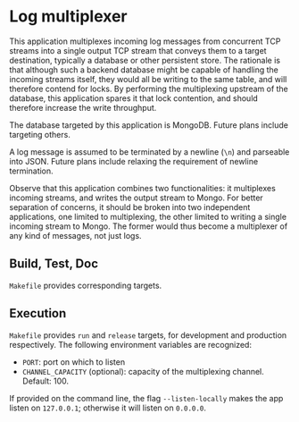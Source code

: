 # Log multiplexer

This application multiplexes incoming log messages from concurrent TCP
streams into a single output TCP stream that conveys them to a target
destination, typically a database or other persistent store. The rationale
is that although such a backend database might be capable of handling
the incoming streams itself, they would all be writing to the same table, and will therefore contend for locks. By
performing the multiplexing upstream of the database, this application
spares it that lock contention, and should therefore increase the write throughput.

The database targeted by this application is MongoDB. Future plans include
targeting others.

A log message is assumed to be terminated by
a newline (`\n`) and parseable into JSON. Future plans include
relaxing the requirement of newline termination.

Observe that this application combines two functionalities: it multiplexes incoming streams, and writes the output stream to Mongo. For better separation of concerns, it should be broken into two independent applications, one limited to multiplexing, the
other limited to writing a single incoming stream
to Mongo. The former would thus become a multiplexer
of any kind of messages, not just logs.

## Build, Test, Doc

`Makefile` provides corresponding targets.

## Execution

`Makefile` provides `run` and `release` targets, for
development and production respectively. The following environment
variables are recognized:
* `PORT`: port on which to listen
* `CHANNEL_CAPACITY` (optional): capacity of the multiplexing
  channel. Default: 100.

If provided on the command line, the flag `--listen-locally`
makes the app listen on `127.0.0.1`; otherwise it will listen
on `0.0.0.0`.